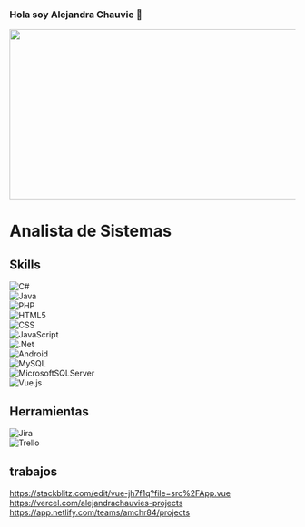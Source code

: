 ### Hola soy Alejandra Chauvie 👋

<!--
**alejandrachauvie/alejandrachauvie** is a ✨ _special_ ✨ repository because its `README.md` (this file) appears on your GitHub profile.

Here are some ideas to get you started:

- 🔭 I’m currently working on ...
- 🌱 I’m currently learning ...
- 👯 I’m looking to collaborate on ...
- 🤔 I’m looking for help with ...
- 💬 Ask me about ...
- 📫 How to reach me: ...
- 😄 Pronouns: ...
- ⚡ Fun fact: ...
-->

  <img src="https://get.wallhere.com/photo/3840x2400-px-colorful-cube-puzzles-reflection-Rubiks-Cube-simple-background-1345183.jpg" width="1000px" height="300px" />
  <h1> Analista de Sistemas</h1>


## Skills
![C#](https://img.shields.io/badge/C%23-239120?style=for-the-badge&logo=c-sharp&logoColor=white)<br>
![Java](https://img.shields.io/badge/Java-ED8B00?style=for-the-badge&logo=java&logoColor=white)<br>
![PHP](https://img.shields.io/badge/PHP-777BB4?style=for-the-badge&logo=php&logoColor=white)<br>
![HTML5](https://img.shields.io/badge/HTML-239120?style=for-the-badge&logo=html5&logoColor=white)<br>
![CSS]( https://img.shields.io/badge/CSS3-1572B6?style=for-the-badge&logo=css3&logoColor=white)<br>
![JavaScript](https://img.shields.io/badge/JavaScript-F7DF1E?style=for-the-badge&logo=javascript&logoColor=black)<br>
![.Net](https://img.shields.io/badge/.NET-5C2D91?style=for-the-badge&logo=.net&logoColor=white)<br>
![Android](https://img.shields.io/badge/Android-3DDC84?style=for-the-badge&logo=android&logoColor=white)<br>
![MySQL](https://img.shields.io/badge/mysql-4479A1.svg?style=for-the-badge&logo=mysql&logoColor=white)<br>
![MicrosoftSQLServer](https://img.shields.io/badge/Microsoft%20SQL%20Server-CC2927?style=for-the-badge&logo=microsoft%20sql%20server&logoColor=white)<br>
![Vue.js](https://img.shields.io/badge/vuejs-%2335495e.svg?style=for-the-badge&logo=vuedotjs&logoColor=%234FC08D)<br>


## Herramientas 
![Jira](https://img.shields.io/badge/jira-%230A0FFF.svg?style=for-the-badge&logo=jira&logoColor=white)<br>
![Trello](https://img.shields.io/badge/Trello-%23026AA7.svg?style=for-the-badge&logo=Trello&logoColor=white)<br>


## trabajos
https://stackblitz.com/edit/vue-jh7f1q?file=src%2FApp.vue  <br>
https://vercel.com/alejandrachauvies-projects
https://app.netlify.com/teams/amchr84/projects








